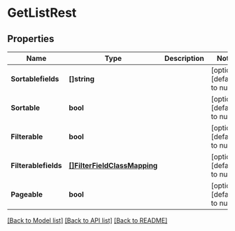 # GetListRest

## Properties
Name | Type | Description | Notes
------------ | ------------- | ------------- | -------------
**Sortablefields** | **[]string** |  | [optional] [default to null]
**Sortable** | **bool** |  | [optional] [default to null]
**Filterable** | **bool** |  | [optional] [default to null]
**Filterablefields** | [**[]FilterFieldClassMapping**](FilterFieldClassMapping.md) |  | [optional] [default to null]
**Pageable** | **bool** |  | [optional] [default to null]

[[Back to Model list]](../README.md#documentation-for-models) [[Back to API list]](../README.md#documentation-for-api-endpoints) [[Back to README]](../README.md)

